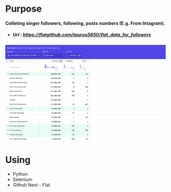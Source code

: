 # Purpose
#### Colleting singer followers, following, posts numbers (E.g. From Intagram).
- ##### Url : https://flatgithub.com/taurus5650/flat_data_for_followers
![result.png](readme_result%2Fresult.png)


# Using
- Python
- Selenium
- Github Next - Flat